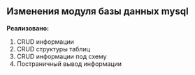 ## Изменения модуля базы данных mysql

**Реализовано:**

1. CRUD информации
2. CRUD структуры таблиц
3. CRUD информации под схему
4. Постраничный вывод информации